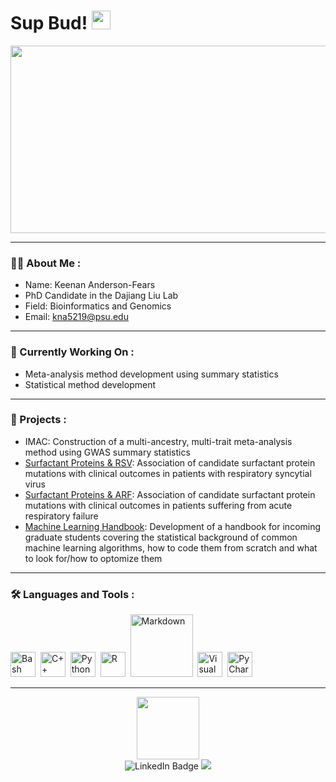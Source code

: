 <h1>
  Sup Bud!
  <img src="https://media.giphy.com/media/hvRJCLFzcasrR4ia7z/giphy.gif" width="30px"/>
</h1>

<div align="center">
  <img src="https://media.giphy.com/media/dWesBcTLavkZuG35MI/giphy.gif" width="600" height="300"/>
</div>

---

### :man_technologist: About Me :

- Name: Keenan Anderson-Fears
- PhD Candidate in the Dajiang Liu Lab
- Field: Bioinformatics and Genomics
- Email: kna5219@psu.edu

---

### :memo: Currently Working On :

- Meta-analysis method development using summary statistics
- Statistical method development

---

### :dna: Projects :

- IMAC: Construction of a multi-ancestry, multi-trait meta-analysis method using GWAS summary statistics
- [Surfactant Proteins & RSV](https://www.ncbi.nlm.nih.gov/pmc/articles/PMC9317530/): Association of candidate surfactant protein mutations with clinical outcomes in patients with respiratory syncytial virus
- [Surfactant Proteins & ARF](https://onlinelibrary.wiley.com/doi/10.1111/ped.15672): Association of candidate surfactant protein mutations with clinical outcomes in patients suffering from acute respiratory failure
- [Machine Learning Handbook](https://github.com/FrostyFears/Machine-Learning-Tutorial): Development of a handbook for incoming graduate students covering the statistical background of common machine learning algorithms, how to code them from scratch and what to look for/how to optomize them

---

### :hammer_and_wrench: Languages and Tools :

<div>
  <img src="https://img.shields.io/badge/Bash-4EAA25?logo=gnubash&logoColor=fff" title="Bash" alt="Bash" width="40" height="40"/>&nbsp;
  <img src="https://img.shields.io/badge/C++-%2300599C.svg?logo=c%2B%2B&logoColor=white" title="C++" alt="C++" width="40" height="40"/>&nbsp;
  <img src="https://img.shields.io/badge/Python-3776AB?logo=python&logoColor=fff" title="Python" alt="Python" width="40" height="40"/>&nbsp;
  <img src="https://img.shields.io/badge/R-%23276DC3.svg?logo=r&logoColor=white" title="R" alt="R" width="40" height="40"/>&nbsp;
  <img src="https://img.shields.io/badge/Markdown-%23000000.svg?logo=markdown&logoColor=white" title="Markdown" alt="Markdown" width="100" height="100"/>&nbsp;
  <img src="https://img.shields.io/badge/Visual%20Studio-5C2D91.svg?&logo=visual-studio&logoColor=white" title="Visual Studio" alt="Visual Studio" width="40" height="40"/>&nbsp;
  <img src="https://img.shields.io/badge/PyCharm-143?logo=pycharm&logoColor=black&color=black&labelColor=green" title="PyCharm" alt="PyCharm" width="40" height="40"/>&nbsp;
</div>

---

<div id="header" align="center">
  <img src="https://media.giphy.com/media/M9gbBd9nbDrOTu1Mqx/giphy.gif" width="100"/>

  <div
  <a href="www.linkedin.com/in/keenananderson-fears">
    <img src="https://img.shields.io/badge/LinkedIn-blue?style=for-the-badge&logo=linkedin&logoColor=white" alt="LinkedIn Badge"/>
  </a>
  <a href="https://sites.psu.edu/keenanfears/">
    <img src="https://img.shields.io/badge/Personal Website-white?style=for-the-badge&logo=safarie&logoColor=fff"/>
  </a>
</div>

<img src="https://komarev.com/ghpvc/?username=FrostyFears&style=flat-square&color=blue" alt=""/>

</div>

<!--
**FrostyFears/FrostyFears** is a ✨ _special_ ✨ repository because its `README.md` (this file) appears on your GitHub profile.

Here are some ideas to get you started:

- 🔭 I’m currently working on ...
- 🌱 I’m currently learning ...
- 👯 I’m looking to collaborate on ...
- 🤔 I’m looking for help with ...
- 💬 Ask me about ...
- 📫 How to reach me: ...
- 😄 Pronouns: ...
- ⚡ Fun fact: ...
-->
